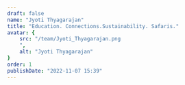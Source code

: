 ```yaml
---
draft: false
name: "Jyoti Thyagarajan"
title: "Education. Connections.Sustainability. Safaris."
avatar: {
    src: "/team/Jyoti_Thyagarajan.png
    ",
    alt: "Jyoti Thyagarajan"
}
order: 1
publishDate: "2022-11-07 15:39"
---
```

